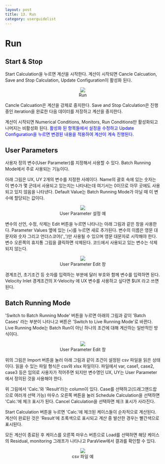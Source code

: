 ```yaml
---
layout: post
title: 13. Run
category: userguidelist
---
```


# Run

## Start & Stop

Start Calculation을 누르면 계산을 시작한다. 계산이 시작되면 Cancle Calcuation, Save and Stop Calculation, Update Configuration이 활성화 된다.

<p align='center'>
    <img src="https://github.com/nextfoam/baram-pages/raw/main/screenshots/pic/run.png"> <br> Run
</p>

Cancle Calcuation은 계산을 강제로 중지한다. Save and Stop Calculation은 진행중인 iteration을 완료한 다음 데이터를 저장하고 계산을 중지한다.

계산이 시작되면 Numerical Conditions, Monitors, Run Conditions만 활성화되고 나머지는 비활성화 된다. <span style="color:blue">활성화 된 항목들에서 설정을 수정하고 Update Configuration을 누르면 변경된 내용을 적용하여 계산이 계속 진행된다.</span>

## User Parameters

사용자 정의 변수(User Parameter)를 지정해서 사용할 수 있다. Batch Running Mode에서 주로 사용되는 기능이다.

아래 그림은 UX, UY 2개의 변수를 지정한 사례이다. Name의 괄호 속에 있는 숫자는 이 변수가 몇 군데서 사용되고 있는지는 나타내는데 여기서는 0이므로 아무 곳에도 사용되고 있지 않음을 나타낸다. Default Value는 Batch Running Mode가 아닐 때 이 변수에 할당되는 값이다.

<p align='center'>
    <img src="https://github.com/nextfoam/baram-pages/raw/main/screenshots/pic/userParameter0.png"> <br> User Parameter 설정 예
</p>

변수의 선언, 수정, 삭제는 Edit 버튼을 누르면 나타나는 아래 그림과 같은 창을 사용한다. Parameter Values 옆에 있는 (+)를 누르면 새로 추가된다. 변수의 이름은 영문 대문자와 숫자 그리고 언더스코어('_')만 사용될 수 있으며 영문 대문자로 시작해야 한다. 변수 오른쪽의 휴지통 그림을 클릭하면 삭제된다. 코드에서 사용되고 있는 변수는 삭제되지 않는다.


<p align='center'>
    <img src="https://github.com/nextfoam/baram-pages/raw/main/screenshots/pic/userParameter.png"> <br> User Parameter Edit 창
</p>

경계조건, 초기조건 등 숫자를 입력하는 부분에 달러 부호와 함께 변수를 입력하면 된다. Velocity Inlet 경계조건의 X-Velocity 에 UX 변수를 사용하고 싶다면 \$UX 라고 쓰면 된다.

## Batch Running Mode

'Switch to Batch Running Mode' 버튼을 누르면 아래의 그림과 같이 'Batch Cases' 라는 부분이 나타나고 버튼은 'Switch to Live Running Mode'로 바뀐다. Live Running Mode는 Batch Run이 아닌 하나의 조건에 대해 계산하는 일반적인 방식이다.

<p align='center'>
    <img src="https://github.com/nextfoam/baram-pages/raw/main/screenshots/pic/batchCases.png"> <br> User Parameter Edit 창
</p>

위의 그림은 Import 버튼을 눌러 아래 그림과 같이 조건이 설정된 csv 파일을 읽은 상태이다. 읽을 수 있는 파일 형식은 csv와 xlsx 파일이다. 파일에서 var, case1, case2, case3 등은 임의로 사용자가 적어주면 되지만 변수명인 UX, UY는 User Parameter에서 정의된 것을 사용해야 한다.

위 그림에서 'Calc.'와 'Result'라는 column이 있다. Case를 선택하고(드래그앤드랍으로 여러개 선택 가능) 마우스 오른쪽 버튼을 눌러 Schedule Calculation을 선택하면 'Calc.'에 체크 표시가 된다. Cancel Calculation을 선택하면 체크 표시가 사라진다. 

Start Calculation 버튼을 누르면 'Calc.'에 체크된 케이스들이 순차적으로 계산된다. 계산이 완료된 것은 'Result'에 초록색으로 표시되고 계산 중 발산한 경우는 빨간색으로 표시된다. 

모든 계산이 종료된 후 케이스를 오른쪽 마우스 버튼으로 Load를 선택하면 해당 케이스의 Residual, monitoring 그래프가 나타나고 ParaView에서 결과를 확인할 수 있다.


<p align='center'>
    <img src="https://github.com/nextfoam/baram-pages/raw/main/screenshots/pic/csvExample.png"> <br> csv 파일 예
</p>
